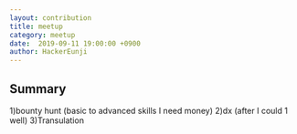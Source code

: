 ```yaml
---
layout: contribution
title: meetup
category: meetup
date:  2019-09-11 19:00:00 +0900
author: HackerEunji
---
```


## Summary
1)bounty hunt
(basic to advanced skills I need money)
2)dx
(after I could 1 well)
3)Transulation

